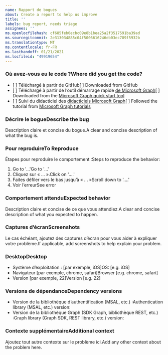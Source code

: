 ```yaml
---
name: Rapport de bogues
about: Create a report to help us improve
title: ''
labels: bug report, needs triage
assignees: ''
ms.openlocfilehash: cf685feb0ecbc09e8b1bea25a2f3517591ba39ad
ms.sourcegitcommit: 2e313034885c04f5006616246eb03ec789f5932b
ms.translationtype: MT
ms.contentlocale: fr-FR
ms.lasthandoff: 01/21/2021
ms.locfileid: "49919654"
---
```

### <a name="where-did-you-get-the-code"></a><span data-ttu-id="7f7e1-102">Où avez-vous eu le code ?</span><span class="sxs-lookup"><span data-stu-id="7f7e1-102">Where did you get the code?</span></span>

- <span data-ttu-id="7f7e1-103">[ ] Téléchargé à partir de GitHub</span><span class="sxs-lookup"><span data-stu-id="7f7e1-103">[ ] Downloaded from GitHub</span></span>
- <span data-ttu-id="7f7e1-104">[ ] Téléchargé à partir de l’outil démarrage rapide [de Microsoft Graph](https://developer.microsoft.com/graph/quick-start)</span><span class="sxs-lookup"><span data-stu-id="7f7e1-104">[ ] Downloaded from the [Microsoft Graph quick start tool](https://developer.microsoft.com/graph/quick-start)</span></span>
- <span data-ttu-id="7f7e1-105">[ ] Suivi du didacticiel des [didacticiels Microsoft Graph](https://docs.microsoft.com/graph/tutorials)</span><span class="sxs-lookup"><span data-stu-id="7f7e1-105">[ ] Followed the tutorial from [Microsoft Graph tutorials](https://docs.microsoft.com/graph/tutorials)</span></span>

### <a name="describe-the-bug"></a><span data-ttu-id="7f7e1-106">Décrire le bogue</span><span class="sxs-lookup"><span data-stu-id="7f7e1-106">Describe the bug</span></span>

<span data-ttu-id="7f7e1-107">Description claire et concise du bogue.</span><span class="sxs-lookup"><span data-stu-id="7f7e1-107">A clear and concise description of what the bug is.</span></span>

### <a name="to-reproduce"></a><span data-ttu-id="7f7e1-108">Pour reproduire</span><span class="sxs-lookup"><span data-stu-id="7f7e1-108">To Reproduce</span></span>

<span data-ttu-id="7f7e1-109">Étapes pour reproduire le comportement :</span><span class="sxs-lookup"><span data-stu-id="7f7e1-109">Steps to reproduce the behavior:</span></span>

1. <span data-ttu-id="7f7e1-110">Go to '...'</span><span class="sxs-lookup"><span data-stu-id="7f7e1-110">Go to '...'</span></span>
1. <span data-ttu-id="7f7e1-111">Cliquez sur « ... ».</span><span class="sxs-lookup"><span data-stu-id="7f7e1-111">Click on '....'</span></span>
1. <span data-ttu-id="7f7e1-112">Faites défiler vers le bas jusqu’à « ... »</span><span class="sxs-lookup"><span data-stu-id="7f7e1-112">Scroll down to '....'</span></span>
1. <span data-ttu-id="7f7e1-113">Voir l’erreur</span><span class="sxs-lookup"><span data-stu-id="7f7e1-113">See error</span></span>

### <a name="expected-behavior"></a><span data-ttu-id="7f7e1-114">Comportement attendu</span><span class="sxs-lookup"><span data-stu-id="7f7e1-114">Expected behavior</span></span>

<span data-ttu-id="7f7e1-115">Description claire et concise de ce que vous attendiez.</span><span class="sxs-lookup"><span data-stu-id="7f7e1-115">A clear and concise description of what you expected to happen.</span></span>

### <a name="screenshots"></a><span data-ttu-id="7f7e1-116">Captures d’écran</span><span class="sxs-lookup"><span data-stu-id="7f7e1-116">Screenshots</span></span>

<span data-ttu-id="7f7e1-117">Le cas échéant, ajoutez des captures d’écran pour vous aider à expliquer votre problème.</span><span class="sxs-lookup"><span data-stu-id="7f7e1-117">If applicable, add screenshots to help explain your problem.</span></span>

### <a name="desktop"></a><span data-ttu-id="7f7e1-118">Desktop</span><span class="sxs-lookup"><span data-stu-id="7f7e1-118">Desktop</span></span>

- <span data-ttu-id="7f7e1-119">Système d’exploitation : [par exemple, iOS]</span><span class="sxs-lookup"><span data-stu-id="7f7e1-119">OS: [e.g. iOS]</span></span>
- <span data-ttu-id="7f7e1-120">Navigateur [par exemple, chrome, safari]</span><span class="sxs-lookup"><span data-stu-id="7f7e1-120">Browser [e.g. chrome, safari]</span></span>
- <span data-ttu-id="7f7e1-121">Version [par exemple, 22]</span><span class="sxs-lookup"><span data-stu-id="7f7e1-121">Version [e.g. 22]</span></span>

### <a name="dependency-versions"></a><span data-ttu-id="7f7e1-122">Versions de dépendance</span><span class="sxs-lookup"><span data-stu-id="7f7e1-122">Dependency versions</span></span>

- <span data-ttu-id="7f7e1-123">Version de la bibliothèque d’authentification (MSAL, etc.) :</span><span class="sxs-lookup"><span data-stu-id="7f7e1-123">Authentication library (MSAL, etc.) version:</span></span>
- <span data-ttu-id="7f7e1-124">Version de la bibliothèque Graph (SDK Graph, bibliothèque REST, etc.) :</span><span class="sxs-lookup"><span data-stu-id="7f7e1-124">Graph library (Graph SDK, REST library, etc.) version:</span></span>

### <a name="additional-context"></a><span data-ttu-id="7f7e1-125">Contexte supplémentaire</span><span class="sxs-lookup"><span data-stu-id="7f7e1-125">Additional context</span></span>

<span data-ttu-id="7f7e1-126">Ajoutez tout autre contexte sur le problème ici.</span><span class="sxs-lookup"><span data-stu-id="7f7e1-126">Add any other context about the problem here.</span></span>
